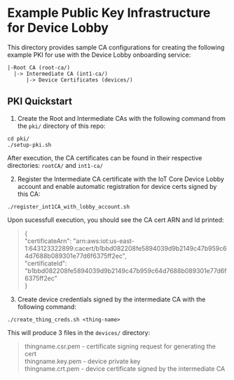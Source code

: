 # Example Public Key Infrastructure for Device Lobby
This directory provides sample CA configurations for creating the following example PKI for use with the Device Lobby onboarding service:
```
|-Root CA (root-ca/)
  |-> Intermediate CA (int1-ca/)
      |-> Device Certificates (devices/)
```

## PKI Quickstart

1. Create the Root and Intermediate CAs with the following command from the `pki/` directory of this repo:

```
cd pki/
./setup-pki.sh
```
After execution, the CA certificates can be found in their respective directories: `rootCA/` and `int1-ca/`

2. Register the Intermediate CA certificate with the IoT Core Device Lobby account and enable automatic registration for device certs signed by this CA:

```
./register_int1CA_with_lobby_account.sh
```
Upon sucessfull execution, you should see the CA cert ARN and Id printed:
> {  
>    "certificateArn": "arn:aws:iot:us-east-1:643123322899:cacert/b1bbd082208fe5894039d9b2149c47b959c64d7688b089301e77d6f6375ff2ec",  
>    "certificateId": "b1bbd082208fe5894039d9b2149c47b959c64d7688b089301e77d6f6375ff2ec"  
> }


3. Create device credentials signed by the intermediate CA with the following command:

```
./create_thing_creds.sh <thing-name>
```
This will produce 3 files in the `devices/` directory:
> thingname.csr.pem - certificate signing request for generating the cert  
> thingname.key.pem - device private key  
> thingname.crt.pem - device certificate signed by the intermediate CA
